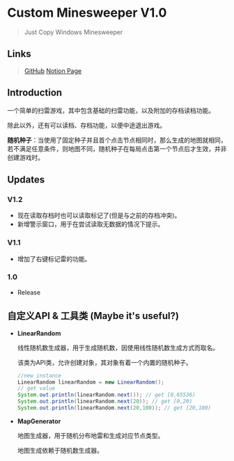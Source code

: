# Custom Minesweeper V1.0

> Just Copy Windows Minesweeper

## Links

> [GitHub](https://github.com/Kendieer/CustomMinesweeper)
> [Notion Page](https://boatneck-golf-2b4.notion.site/Minesweeper-6d0e47bc68254cc3900ba74a51b0aecf?pvs=4)

## Introduction

一个简单的扫雷游戏，其中包含基础的扫雷功能，以及附加的存档读档功能。


除此以外，还有可以读档、存档功能，以便中途退出游戏。

**随机种子**：当使用了固定种子并且首个点击节点相同时，那么生成的地图就相同，若不满足任意条件，则地图不同，随机种子在每局点击第一个节点后才生效，并非创建游戏时。

## Updates

### V1.2

+ 现在读取存档时也可以读取标记了(但是与之前的存档冲突)。
+ 新增警示窗口，用于在尝试读取无数据的情况下提示。

### V1.1

+ 增加了右键标记雷的功能。

### 1.0

+ Release

## 自定义API & 工具类 (Maybe it's useful?)

- **LinearRandom**

  线性随机数生成器，用于生成随机数，因使用线性随机数生成方式而取名。

  该类为API类，允许创建对象，其对象有着一个内置的随机种子。

  ```java
  //new instance
  LinearRandom linearRandom = new LinearRandom();
  // get value
  System.out.println(linearRandom.next()); // get [0,65536)
  System.out.println(linearRandom.next(20)); // get [0,20)
  System.out.println(linearRandom.next(20,100)); // get [20,100)
  ```


- **MapGenerator**

  地图生成器，用于随机分布地雷和生成对应节点类型。

  地图生成依赖于随机数生成器。